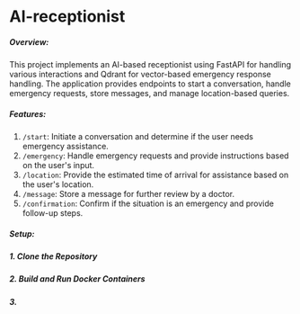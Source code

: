 # AI-receptionist
##### Overview:
This project implements an AI-based receptionist using FastAPI for handling various interactions and Qdrant for vector-based emergency response handling. The application provides endpoints to start a conversation, handle emergency requests, store messages, and manage location-based queries. 
##### Features:
1. `/start`: Initiate a conversation and determine if the user needs emergency assistance.
2. `/emergency`: Handle emergency requests and provide instructions based on the user's input.
3. `/location`: Provide the estimated time of arrival for assistance based on the user's location.
4. `/message`: Store a message for further review by a doctor.
5. `/confirmation`: Confirm if the situation is an emergency and provide follow-up steps.

##### Setup:
##### 1. Clone the Repository
##### 2. Build and Run Docker Containers
##### 3. 
